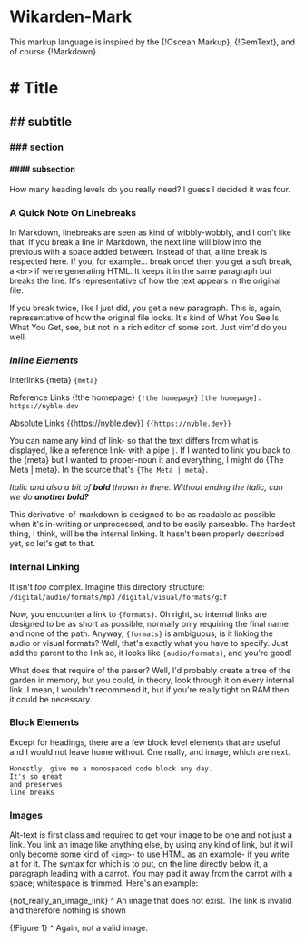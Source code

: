 # Wikarden-Mark

This markup language is inspired by the {!Oscean Markup}, {!GemText}, and of course {!Markdown}.

[Oscean Markup]: https://wiki.xxiivv.com/site/meta.html
[GemText]: https://gemini.circumlunar.space/docs/cheatsheet.gmi
[Markdown]: https://commonmark.org/

# # Title
## ## subtitle
### ### section
#### #### subsection

How many heading levels do you really need? I guess I decided it was four.

### A Quick Note On Linebreaks

In Markdown, linebreaks are seen as kind of wibbly-wobbly, and I don't like that. If you break a line in Markdown, the next line will blow into the previous with a space added between. Instead of that, a line break is respected here. If you, for example...
break once! then you get a soft break, a `<br>` if we're generating HTML. It keeps it in the same paragraph but breaks the line. It's representative of how the text appears in the original file.

If you break twice, like I just did, you get a new paragraph. This is, again, representative of how the original file looks. It's kind of What You See Is What You Get, see, but not in a rich editor of some sort. Just vim'd do you well.

### *Inline Elements*

Interlinks
{meta}
`{meta}`

Reference Links
{!the homepage}
`{!the homepage}`
`[the homepage]: https://nyble.dev`

[the homepage]: https://nyble.dev

Absolute Links
{{https://nyble.dev}}
`{{https://nyble.dev}}`

You can name any kind of link- so that the text differs from what is displayed, like a reference link- with a pipe `|`. If I wanted to link you back to the {meta} but I wanted to proper-noun it and everything, I might do {The Meta | meta}. In the source that's `{The Meta | meta}`.

*Italic and also a bit of **bold** thrown in there. Without ending the italic, can we do **another bold?***

This derivative-of-markdown is designed to be as readable as possible when it's in-writing or unprocessed, and to be easily parseable. The hardest thing, I think, will be the internal linking. It hasn't been properly described yet, so let's get to that.

### Internal Linking
It isn't *too* complex. Imagine this directory structure:
`/digital/audio/formats/mp3`
`/digital/visual/formats/gif`

Now, you encounter a link to `{formats}`. Oh right, so internal links are designed to be as short as possible, normally only requiring the final name and none of the path. Anyway, `{formats}` is ambiguous; is it linking the audio or visual formats? Well, that's exactly what you have to specify. Just add the parent to the link so, it looks like `{audio/formats}`, and you're good!

What does that require of the parser? Well, I'd probably create a tree of the garden in memory, but you could, in theory, look through it on every internal link. I mean, I wouldn't recommend it, but if you're really tight on RAM then it could be necessary.

### Block Elements
Except for headings, there are a few block level elements that are useful and I would not leave home without. One really, and image, which are next.

```langauge
Honestly, give me a monospaced code block any day.
It's so great
and preserves
line breaks
```

### Images
Alt-text is first class and required to get your image to be one and not just a link. You link an image like anything else, by using any kind of link, but it will only become some kind of `<img>`- to use HTML as an example- if you write alt for it. The syntax for which is to put, on the line directly below it, a paragraph leading with a carrot. You may pad it away from the carrot with a space; whitespace is trimmed. Here's an example:

{not_really_an_image_link}
^ An image that does not exist. The link is invalid and therefore nothing is shown

{!Figure 1}
^ Again, not a valid image.

[Figure 1]: not_really_an_image_link